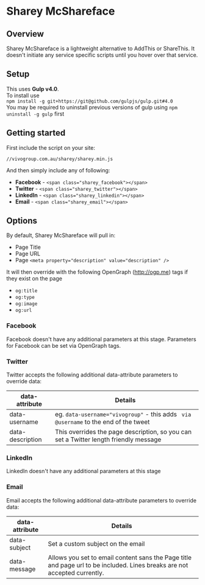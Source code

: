 # Sharey McShareface

## Overview

Sharey McShareface is a lightweight alternative to AddThis or ShareThis. It doesn't initiate any service specific scripts until you hover over that service.

## Setup

This uses **Gulp v4.0**.  
To install use  
`npm install -g git+https://git@github.com/gulpjs/gulp.git#4.0`  
You may be required to uninstall previous versions of gulp using `npm uninstall -g gulp` first


## Getting started

First include the script on your site:

`//vivogroup.com.au/sharey/sharey.min.js`

And then simply include any of following:

* **Facebook** - `<span class="sharey_facebook"></span>`
* **Twitter** - `<span class="sharey_twitter"></span>`
* **LinkedIn** - `<span class="sharey_linkedin"></span>`
* **Email** - `<span class="sharey_email"></span>`



## Options

By default, Sharey McShareface will pull in:  

* Page Title
* Page URL
* Page `<meta property="description" value="description" />`  

It will then override with the following OpenGraph (http://ogp.me) tags if they exist on the page

* `og:title`
* `og:type`
* `og:image`
* `og:url`

### Facebook

Facebook doesn't have any additional parameters at this stage. Parameters for Facebook can be set via OpenGraph tags.

### Twitter

Twitter accepts the following additional data-attribute parameters to override data:

| data-attribute  | Details |
|-----------------|---------|
| data-username | eg. `data-username="vivogroup"` - this adds ` via @username` to the end of the tweet |
| data-description  | This overrides the page description, so you can set a Twitter length friendly message | 

### LinkedIn

LinkedIn doesn't have any additional parameters at this stage

### Email

Email accepts the following additional data-attribute parameters to override data:

| data-attribute  | Details |
|-----------------|---------|
| data-subject | Set a custom subject on the email |
| data-message  | Allows you set to email content sans the Page title and page url to be included. Lines breaks are not accepted currently. | 
